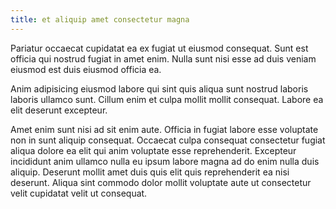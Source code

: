 ```yaml
---
title: et aliquip amet consectetur magna
---
```


Pariatur occaecat cupidatat ea ex fugiat ut eiusmod consequat. Sunt est officia qui nostrud fugiat in amet enim. Nulla sunt nisi esse ad duis veniam eiusmod est duis eiusmod officia ea.

Anim adipisicing eiusmod labore qui sint quis aliqua sunt nostrud laboris laboris ullamco sunt. Cillum enim et culpa mollit mollit consequat. Labore ea elit deserunt excepteur.

Amet enim sunt nisi ad sit enim aute. Officia in fugiat labore esse voluptate non in sunt aliquip consequat. Occaecat culpa consequat consectetur fugiat aliqua dolore ea elit qui anim voluptate esse reprehenderit. Excepteur incididunt anim ullamco nulla eu ipsum labore magna ad do enim nulla duis aliquip. Deserunt mollit amet duis quis elit quis reprehenderit ea nisi deserunt. Aliqua sint commodo dolor mollit voluptate aute ut consectetur velit cupidatat velit ut consequat.